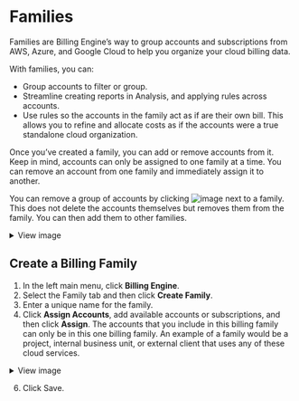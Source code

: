 # Families 

Families are Billing Engine’s way to group accounts and subscriptions from AWS, Azure, and Google Cloud to help you organize your cloud billing data.

With families, you can:

* Group accounts to filter or group.
* Streamline creating reports in Analysis, and applying rules across accounts.
* Use rules so the accounts in the family act as if are their own bill. This allows you to refine and allocate costs as if the accounts were a true standalone cloud organization.

Once you’ve created a family, you can add or remove accounts from it. Keep in mind, accounts can only be assigned to one family at a time. You can remove an account from one family and immediately assign it to another.

You can remove a group of accounts by clicking ![image](https://github.com/spotinst/help/assets/167069628/c03958f2-9023-4d16-871d-f97ccedd64fc) next to a family. This does not delete the accounts themselves but removes them from the family. You can then add them to other families.

<details>
  <summary markdown="span">View image</summary>
 
  ![families1](https://github.com/spotinst/help/assets/167069628/4b205f8d-4b6f-4458-b539-a062067ac65e)

</details>

## Create a Billing Family
1. In the left main menu, click **Billing Engine**.
2. Select the Family tab and then click **Create Family**.
3. Enter a unique name for the family.
4. Click **Assign Accounts**, add available accounts or subscriptions, and then click **Assign**.
   The accounts that you include in this billing family can only be in this one billing family. An example of a family would be a project, internal business unit, or external client that uses any of these cloud services.
<details>
  <summary markdown="span">View image</summary>
  
![families2](https://github.com/spotinst/help/assets/167069628/f186eedf-abd6-44d2-9f05-22a8148c4d00)

</details>
   

6. Click Save.
